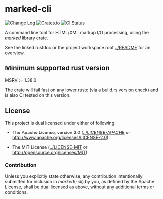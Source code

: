 # marked-cli

[![Change Log](https://img.shields.io/crates/v/marked-cli.svg?maxAge=3600&label=change%20log&color=9cf)](https://github.com/dekellum/marked/blob/master/marked-cli/CHANGELOG.md)
[![Crates.io](https://img.shields.io/crates/v/marked.svg?maxAge=3600)](https://crates.io/crates/marked-cli)
[![CI Status](https://github.com/dekellum/marked/workflows/CI/badge.svg?branch=master)](https://github.com/dekellum/marked/actions?query=workflow%3ACI)

A command line tool for HTML/XML markup I/O processing, using the _[marked]_ library crate.

See the linked rustdoc or the project workspace root [../README] for an
overview.

## Minimum supported rust version

MSRV := 1.38.0

The crate will fail fast on any lower rustc (via a build.rs version
check) and is also CI tested on this version.

## License

This project is dual licensed under either of following:

* The Apache License, version 2.0
  ([../LICENSE-APACHE] or http://www.apache.org/licenses/LICENSE-2.0)

* The MIT License
  ([../LICENSE-MIT] or http://opensource.org/licenses/MIT)

### Contribution

Unless you explicitly state otherwise, any contribution intentionally submitted
for inclusion in _marked_(-_cli_) by you, as defined by the Apache License,
shall be dual licensed as above, without any additional terms or conditions.

[marked]: https://docs.rs/crate/marked
[../README]: https://github.com/dekellum/marked#readme
[../LICENSE-APACHE]: https://github.com/dekellum/marked/tree/master/LICENSE-APACHE
[../LICENSE-MIT]: https://github.com/dekellum/marked/tree/master/LICENSE-MIT
